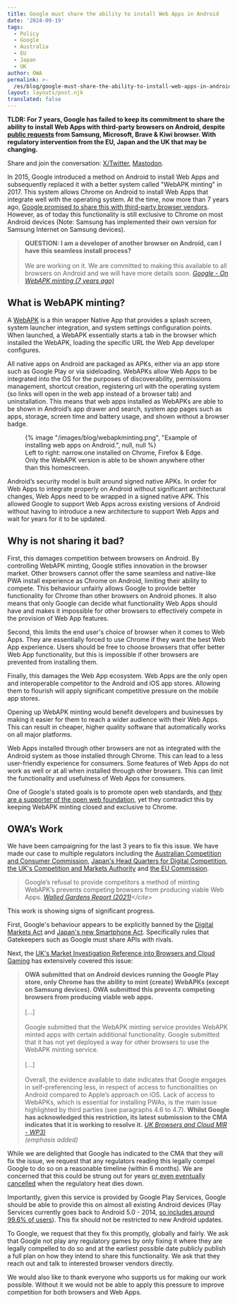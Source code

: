 ```yaml
---
title: Google must share the ability to install Web Apps in Android
date: '2024-09-19'
tags:
  - Policy
  - Google
  - Australia
  - EU
  - Japan
  - UK
author: OWA
permalink: >-
  /es/blog/google-must-share-the-ability-to-install-web-apps-in-android/index.html
layout: layouts/post.njk
translated: false
---
```


**TLDR: For 7 years, Google has failed to keep its commitment to share the ability to install Web Apps with third-party browsers on Android, despite [public requests](https://issues.chromium.org/issues/40195497) from Samsung, Microsoft, Brave & Kiwi browser. With regulatory intervention from the EU, Japan and the UK that may be changing.**

Share and join the conversation: [X/Twitter](https://twitter.com/OpenWebAdvocacy/status/1836647016052724100), [Mastodon](https://mastodon.social/@owa/113162700151879686
).

In 2015, Google introduced a method on Android to install Web Apps and subsequently replaced it with a better system called "WebAPK minting" in 2017. This system allows Chrome on Android to install Web Apps that integrate well with the operating system. At the time, now more than 7 years ago, [Google promised to share this with third-party browser vendors](https://web.dev/webapks/). However, as of today this functionality is still exclusive to Chrome on most Android devices (Note: Samsung has implemented their own version for Samsung Internet on Samsung devices).

> **QUESTION: I am a developer of another browser on Android, can I have this seamless install process?**<br><br>
> We are working on it. We are committed to making this available to all browsers on Android and we will have more details soon.
> <cite>[Google - On WebAPK minting (7 years ago)](https://web.dev/webapks/)</cite>

## What is WebAPK minting?
A [WebAPK](https://web.dev/webapks/) is a thin wrapper Native App that provides a splash screen, system launcher integration, and system settings configuration points. When launched, a WebAPK essentially starts a tab in the browser which installed the WebAPK, loading the specific URL the Web App developer configures.

All native apps on Android are packaged as APKs, either via an app store such as Google Play or via sideloading. WebAPKs allow Web Apps to be integrated into the OS for the purposes of discoverability, permissions management, shortcut creation, registering url with the operating system (so links will open in the web app instead of a browser tab) and uninstallation. This means that web apps installed as WebAPKs are able to be shown in Android’s app drawer and search, system app pages such as apps, storage, screen time and battery usage, and shown without a browser badge.

<figure>
    {% image
        "/images/blog/webapkminting.png",
        "Example of installing web apps on Android.",
        null, null
    %}
    <figcaption>Left to right: narrow.one installed on Chrome, Firefox & Edge. Only the WebAPK version is able to be shown anywhere other than this homescreen.</figcaption>
</figure>

Android’s security model is built around signed native APKs. In order for Web Apps to integrate properly on Android without significant architectural changes, Web Apps need to be wrapped in a signed native APK. This allowed Google to support Web Apps across existing versions of Android without having to introduce a new architecture to support Web Apps and wait for years for it to be updated.

## Why is not sharing it bad?

First, this damages competition between browsers on Android. By controlling WebAPK minting, Google stifles innovation in the browser market. Other browsers cannot offer the same seamless and native-like PWA install experience as Chrome on Android, limiting their ability to compete. This behaviour unfairly allows Google to provide better functionality for Chrome than other browsers on Android phones. It also means that only Google can decide what functionality Web Apps should have and makes it impossible for other browsers to effectively compete in the provision of Web App features.

Second, this limits the end user's choice of browser when it comes to Web Apps. They are essentially forced to use Chrome if they want the best Web App experience. Users should be free to choose browsers that offer better Web App functionality, but this is impossible if other browsers are prevented from installing them.

Finally, this damages the Web App ecosystem. Web Apps are the only open and interoperable competitor to the Android and iOS app stores. Allowing them to flourish will apply significant competitive pressure on the mobile app stores.

Opening up WebAPK minting would benefit developers and businesses by making it easier for them to reach a wider audience with their Web Apps. This can result in cheaper, higher quality software that automatically works on all major platforms.

Web Apps installed through other browsers are not as integrated with the Android system as those installed through Chrome. This can lead to a less user-friendly experience for consumers. Some features of Web Apps do not work as well or at all when installed through other browsers. This can limit the functionality and usefulness of Web Apps for consumers.

One of Google's stated goals is to promote open web standards, and [they are a supporter of the open web foundation](https://en.wikipedia.org/wiki/Open_Web_Foundation#:~:text=According%20to%20its%20web%20site,Google), yet they contradict this by keeping WebAPK minting closed and exclusive to Chrome.

## OWA’s Work

We have been campaigning for the last 3 years to fix this issue. We have made our case to multiple regulators including the [Australian Competition and Consumer Commission](https://open-web-advocacy.org/files/OWA%20-%20ACCC%20(Australia)%20-%20Response%20to%20Discussion%20Paper%20for%20Interim%20Report%20No.%205%20-%20v1.0.pdf), [Japan's Head Quarters for Digital Competition](https://open-web-advocacy.org/files/OWA%20-%20HDMC%20(Japan)%20-%20Competition%20in%20the%20Mobile%20App%20Ecosystem%20-%20v1.1.pdf), [the UK's Competition and Markets Authority](https://assets.publishing.service.gov.uk/media/66d6d1d5c63bb34da0709f21/OWA_WP_1__2__3__4__5___6_-_TO_BE_PUBLISHED.pdf) and [the EU Commission](https://open-web-advocacy.org/files/OWA%20-%20DMA%20Interventions%20-%20Web%20App%20Install%20on%20Android%20-%20v1.0.pdf).

> Google’s refusal to provide competitors a method of minting WebAPK’s prevents competing browsers from producing viable Web Apps.
> <cite>[Walled Gardens Report (2021)](https://open-web-advocacy.org/walled-gardens-report/#:~:text=Google%E2%80%99s%20refusal%20to%20provide%20competitors%20a%20method%20of%20minting%20WebAPK%E2%80%99s%20prevents%20competing%20browsers%20from%20producing%20viable%20Web%20Apps.)</cite>

This work is showing signs of significant progress.

First, Google's behaviour appears to be explicitly banned by the [Digital Markets Act](https://eur-lex.europa.eu/legal-content/EN/TXT/?toc=OJ%3AL%3A2022%3A265%3ATOC&uri=uriserv%3AOJ.L_.2022.265.01.0001.01.ENG) and [Japan's new Smartphone Act](https://competitionlawblog.kluwercompetitionlaw.com/2024/07/02/the-japanese-smartphone-act-teaching-competition-law-new-tricks/). Specifically rules that Gatekeepers such as Google must share APIs with rivals.

Next, the [UK's Market Investigation Reference into Browsers and Cloud Gaming](https://www.gov.uk/cma-cases/mobile-browsers-and-cloud-gaming) has extensively covered this issue:

> **OWA submitted that on Android devices running the Google Play store, only Chrome has the ability to mint (create) WebAPKs (except on Samsung devices). OWA submitted this prevents competing browsers from producing viable web apps.**<br><br>
> [...]<br><br>
> Google submitted that the WebAPK minting service provides WebAPK minted apps with certain additional functionality. Google submitted that it has not yet deployed a way for other browsers to use the WebAPK minting service.<br><br>
> [...]<br><br>
> Overall, the evidence available to date indicates that Google engages in self-preferencing less, in respect of access to functionalities on Android compared to Apple’s approach on iOS. Lack of access to WebAPKs, which is essential for installing PWAs, is the main issue highlighted by third parties (see paragraphs 4.6 to 4.7). **Whilst Google has acknowledged this restriction, its latest submission to the CMA indicates that it is working to resolve it.**
> <cite>[UK Browsers and Cloud MIR - WP3)](https://assets.publishing.service.gov.uk/media/667d31fa7d26b2be17a4b3e2/Working_paper_3_Access_to_browser_functionalities_within_the_iOS_and_Android_mobile_ecosystems.pdf) <br>(emphasis added)</cite>

While we are delighted that Google has indicated to the CMA that they will fix the issue, we request that any regulators reading this legally compel Google to do so on a reasonable timeline (within 6 months). We are concerned that this could be strung out for years [or even eventually cancelled](https://www.theregister.com/2024/07/23/google_cookies_third_party_continue/) when the regulatory heat dies down.

Importantly, given this service is provided by Google Play Services, Google should be able to provide this on almost all existing Android devices (Play Services currently goes back to Android 5.0 - 2014, [so includes around 99.6% of users](https://apilevels.com/)). This fix should not be restricted to new Android updates.

To Google, we request that they fix this promptly, globally and fairly. We ask that Google not play any regulatory games by only fixing it where they are legally compelled to do so and at the earliest possible date publicly publish a full plan on how they intend to share this functionality. We ask that they reach out and talk to interested browser vendors directly.

We would also like to thank everyone who supports us for making our work possible. Without it we would not be able to apply this pressure to improve competition for both browsers and Web Apps.


